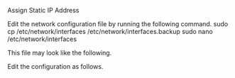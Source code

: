Assign Static IP Address

Edit the network configuration file by running the following command.
    sudo cp /etc/network/interfaces /etc/network/interfaces.backup 
    sudo nano /etc/network/interfaces

This file may look like the following.

Edit the configuration as follows.

